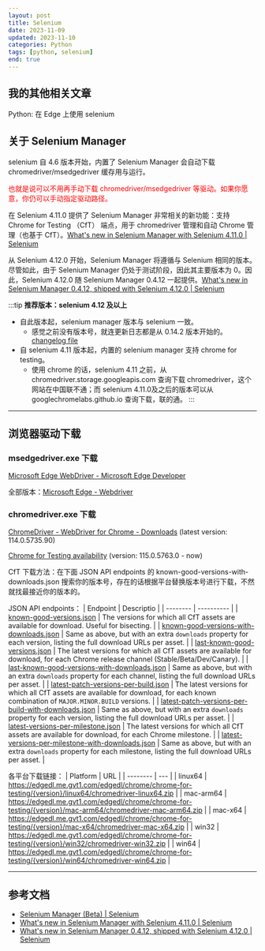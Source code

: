 ```yaml
---
layout: post
title: Selenium
date: 2023-11-09
updated: 2023-11-10
categories: Python
tags: [python, selenium]
end: true
---
```


<!-- more -->

## 我的其他相关文章

<AppLink href='./python-using-selenium-on-edge'>Python: 在 Edge 上使用 selenium</AppLink>

## 关于 Selenium Manager

selenium 自 4.6 版本开始，内置了 Selenium Manager 会自动下载 chromedriver/msedgedriver 缓存用与运行。

<p style="color:red">也就是说可以不用再手动下载 chromedriver/msedgedriver 等驱动。如果你愿意，你仍可以手动指定驱动路径。</p>

在 Selenium 4.11.0 提供了 Selenium Manager 非常相关的新功能：支持 Chrome for Testing （CfT） 端点，用于 chromedriver 管理和自动 Chrome 管理（也基于 CfT）。[What's new in Selenium Manager with Selenium 4.11.0 | Selenium](https://www.selenium.dev/blog/2023/whats-new-in-selenium-manager-with-selenium-4.11.0/)

从 Selenium 4.12.0 开始，Selenium Manager 将遵循与 Selenium 相同的版本。尽管如此，由于 Selenium Manager 仍处于测试阶段，因此其主要版本为 0。因此，Selenium 4.12.0 随 Selenium Manager 0.4.12 一起提供。[What's new in Selenium Manager 0.4.12, shipped with Selenium 4.12.0 | Selenium](https://www.selenium.dev/blog/2023/whats_new_in_selenium_manager_0.4.12_shipped_with_selenium_4.12.0/)

:::tip
**推荐版本：selenium 4.12 及以上**

- 自此版本起，selenium manager 版本与 selenium 一致。
  - 感觉之前没有版本号，就连更新日志都是从 0.14.2 版本开始的。[changelog file](https://github.com/SeleniumHQ/selenium/blob/trunk/rust/CHANGELOG.md)
- 自 selenium 4.11 版本起，内置的 selenium manager 支持 chrome for testing。
  - 使用 chrome 的话，selenium 4.11 之前，从 chromedriver.storage.googleapis.com 查询下载 chromedriver，这个网站在中国联不通；而 selenium 4.11.0及之后的版本可以从 googlechromelabs.github.io 查询下载，联的通。
:::

---

## 浏览器驱动下载

### msedgedriver.exe 下载

[Microsoft Edge WebDriver - Microsoft Edge Developer](https://developer.microsoft.com/zh-cn/microsoft-edge/tools/webdriver/)

全部版本：[Microsoft Edge - Webdriver](https://msedgewebdriverstorage.z22.web.core.windows.net/)

### chromedriver.exe 下载

[ChromeDriver - WebDriver for Chrome - Downloads](https://chromedriver.chromium.org/downloads) (latest version: 114.0.5735.90)

[Chrome for Testing availability](https://googlechromelabs.github.io/chrome-for-testing/) (version: 115.0.5763.0 - now)

CfT 下载方法：在下面 JSON API endpoints 的 known-good-versions-with-downloads.json 搜索你的版本号，存在的话根据平台替换版本号进行下载，不然就找最接近你的版本的。

JSON API endpoints：
| Endpoint | Descriptio |
| -------- | ---------- |
| [known-good-versions.json](https://googlechromelabs.github.io/chrome-for-testing/known-good-versions.json) | The versions for which all CfT assets are available for download. Useful for bisecting. |
| [known-good-versions-with-downloads.json](https://googlechromelabs.github.io/chrome-for-testing/known-good-versions-with-downloads.json) | Same as above, but with an extra `downloads` property for each version, listing the full download URLs per asset. |
| [last-known-good-versions.json](https://googlechromelabs.github.io/chrome-for-testing/last-known-good-versions.json) | The latest versions for which all CfT assets are available for download, for each Chrome release channel (Stable/Beta/Dev/Canary). |
| [last-known-good-versions-with-downloads.json](https://googlechromelabs.github.io/chrome-for-testing/last-known-good-versions-with-downloads.json) | Same as above, but with an extra `downloads` property for each channel, listing the full download URLs per asset. |
| [latest-patch-versions-per-build.json](https://googlechromelabs.github.io/chrome-for-testing/latest-patch-versions-per-build.json) | The latest versions for which all CfT assets are available for download, for each known combination of `MAJOR.MINOR.BUILD` versions. |
| [latest-patch-versions-per-build-with-downloads.json](https://googlechromelabs.github.io/chrome-for-testing/latest-patch-versions-per-build-with-downloads.json) | Same as above, but with an extra `downloads` property for each version, listing the full download URLs per asset. |
| [latest-versions-per-milestone.json](https://googlechromelabs.github.io/chrome-for-testing/latest-versions-per-milestone.json) | The latest versions for which all CfT assets are available for download, for each Chrome milestone. |
| [latest-versions-per-milestone-with-downloads.json](https://googlechromelabs.github.io/chrome-for-testing/latest-versions-per-milestone-with-downloads.json) | Same as above, but with an extra `downloads` property for each milestone, listing the full download URLs per asset. |

各平台下载链接：
| Platform | URL |
| -------- | --- |
| linux64 | https://edgedl.me.gvt1.com/edgedl/chrome/chrome-for-testing/{version}/linux64/chromedriver-linux64.zip |
| mac-arm64 | https://edgedl.me.gvt1.com/edgedl/chrome/chrome-for-testing/{version}/mac-arm64/chromedriver-mac-arm64.zip |
| mac-x64 | https://edgedl.me.gvt1.com/edgedl/chrome/chrome-for-testing/{version}/mac-x64/chromedriver-mac-x64.zip |
| win32 | https://edgedl.me.gvt1.com/edgedl/chrome/chrome-for-testing/{version}/win32/chromedriver-win32.zip |
| win64 | https://edgedl.me.gvt1.com/edgedl/chrome/chrome-for-testing/{version}/win64/chromedriver-win64.zip |

---

## 参考文档
- [Selenium Manager (Beta) | Selenium](https://www.selenium.dev/documentation/selenium_manager/)
- [What's new in Selenium Manager with Selenium 4.11.0 | Selenium](https://www.selenium.dev/blog/2023/whats-new-in-selenium-manager-with-selenium-4.11.0/)
- [What's new in Selenium Manager 0.4.12, shipped with Selenium 4.12.0 | Selenium](https://www.selenium.dev/blog/2023/whats_new_in_selenium_manager_0.4.12_shipped_with_selenium_4.12.0/)
